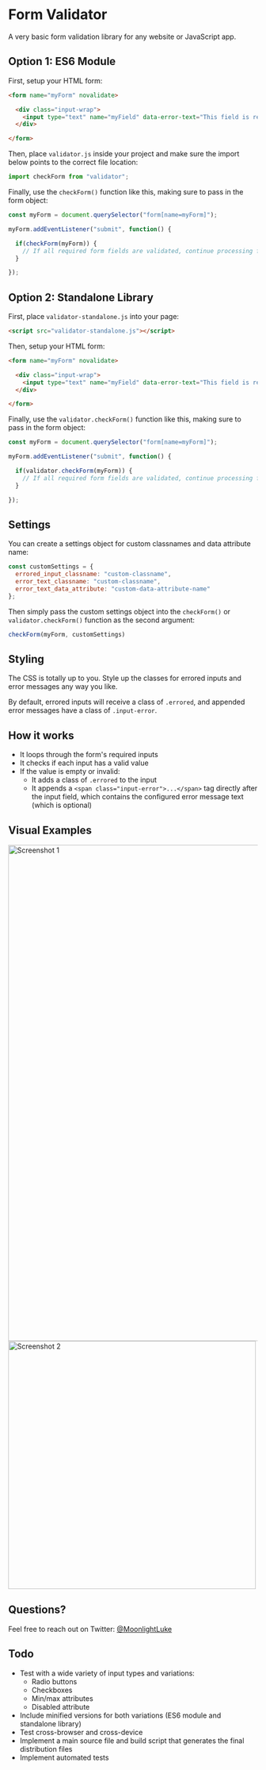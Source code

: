 # Form Validator

A very basic form validation library for any website or JavaScript app.

## Option 1: ES6 Module

First, setup your HTML form:

```html
<form name="myForm" novalidate>

  <div class="input-wrap">
    <input type="text" name="myField" data-error-text="This field is required" required />
  </div>

</form>
```

Then, place ```validator.js``` inside your project and make sure the import below points to the correct file location:

```javascript
import checkForm from "validator";
```

Finally, use the ```checkForm()``` function like this, making sure to pass in the form object:

```javascript
const myForm = document.querySelector("form[name=myForm]");

myForm.addEventListener("submit", function() {

  if(checkForm(myForm)) {
    // If all required form fields are validated, continue processing form
  }

});
```

## Option 2: Standalone Library

First, place ```validator-standalone.js``` into your page:

```html
<script src="validator-standalone.js"></script>
```

Then, setup your HTML form:

```html
<form name="myForm" novalidate>

  <div class="input-wrap">
    <input type="text" name="myField" data-error-text="This field is required" required />
  </div>

</form>
```

Finally, use the ```validator.checkForm()``` function like this, making sure to pass in the form object:

```javascript
const myForm = document.querySelector("form[name=myForm]");

myForm.addEventListener("submit", function() {

  if(validator.checkForm(myForm)) {
    // If all required form fields are validated, continue processing form
  }

});
```

## Settings

You can create a settings object for custom classnames and data attribute name:

```javascript
const customSettings = {
  errored_input_classname: "custom-classname",
  error_text_classname: "custom-classname",
  error_text_data_attribute: "custom-data-attribute-name"
};
```

Then simply pass the custom settings object into the ```checkForm()``` or ```validator.checkForm()``` function as the second argument:

```javascript
checkForm(myForm, customSettings)
```

## Styling

The CSS is totally up to you. Style up the classes for errored inputs and error messages any way you like.

By default, errored inputs will receive a class of ```.errored```, and appended error messages have a class of ```.input-error```.

## How it works

- It loops through the form's required inputs
- It checks if each input has a valid value
- If the value is empty or invalid:
  - It adds a class of ```.errored``` to the input
  - It appends a ```<span class="input-error">...</span>``` tag directly after the input field, which contains the configured error message text (which is optional)

## Visual Examples

<img src="https://i.imgur.com/eSoy5iy.png" title="Screenshot 1" width="1000" />
<img src="https://i.imgur.com/IjRhym6.png" title="Screenshot 2" width="500" />

## Questions?

Feel free to reach out on Twitter: [@MoonlightLuke](https://twitter.com/MoonlightLuke)

## Todo

- Test with a wide variety of input types and variations:
  - Radio buttons
  - Checkboxes
  - Min/max attributes
  - Disabled attribute
- Include minified versions for both variations (ES6 module and standalone library)
- Test cross-browser and cross-device
- Implement a main source file and build script that generates the final distribution files
- Implement automated tests